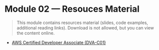 # Module 02 — Resouces Material

> This module contains resources material (slides, code examples, additional reading links). Download is not allowed, but you can view the content online.

- [AWS Certified Developer Associate (DVA-C01)](https://www.udemy.com/course/aws-certified-developer-associate-dva-c01/?couponCode=MT250915G1)
